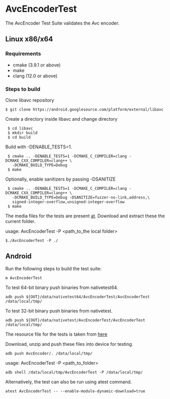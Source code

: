 # AvcEncoderTest
The AvcEncoder Test Suite validates the Avc encoder.

## Linux x86/x64

###  Requirements
- cmake (3.9.1 or above)
- make
- clang (12.0 or above)

### Steps to build
Clone libavc repository
```
$ git clone https://android.googlesource.com/platform/external/libavc
```
Create a directory inside libavc and change directory
```
 $ cd libavc
 $ mkdir build
 $ cd build
```

Build with -DENABLE_TESTS=1.
```
 $ cmake .. -DENABLE_TESTS=1 -DCMAKE_C_COMPILER=clang -DCMAKE_CXX_COMPILER=clang++ \
   -DCMAKE_BUILD_TYPE=Debug
 $ make
```

Optionally, enable sanitizers by passing -DSANITIZE
```
 $ cmake .. -DENABLE_TESTS=1 -DCMAKE_C_COMPILER=clang -DCMAKE_CXX_COMPILER=clang++ \
   -DCMAKE_BUILD_TYPE=Debug -DSANITIZE=fuzzer-no-link,address,\
   signed-integer-overflow,unsigned-integer-overflow
 $ make
```

The media files for the tests are present [at](https://storage.googleapis.com/android_media/external/libavc/tests/AvcEncoder.zip).
Download and extract these the current folder.

usage: AvcEncoderTest -P \<path_to_the local folder\>

```
$./AvcEncoderTest -P ./
```

## Android

Run the following steps to build the test suite:
```
m AvcEncoderTest
```

To test 64-bit binary push binaries from nativetest64.
```
adb push ${OUT}/data/nativetest64/AvcEncoderTest/AvcEncoderTest /data/local/tmp/
```

To test 32-bit binary push binaries from nativetest.
```
adb push ${OUT}/data/nativetest/AvcEncoderTest/AvcEncoderTest /data/local/tmp/
```

The resource file for the tests is taken from [here](https://storage.googleapis.com/android_media/external/libavc/tests/AvcEncoder.zip)

Download, unzip and push these files into device for testing.

```
adb push AvcEncoder/. /data/local/tmp/
```

usage: AvcEncoderTest -P \<path_to_folder\>
```
adb shell /data/local/tmp/AvcEncoderTest -P /data/local/tmp/
```
Alternatively, the test can also be run using atest command.

```
atest AvcEncoderTest -- --enable-module-dynamic-download=true
```
